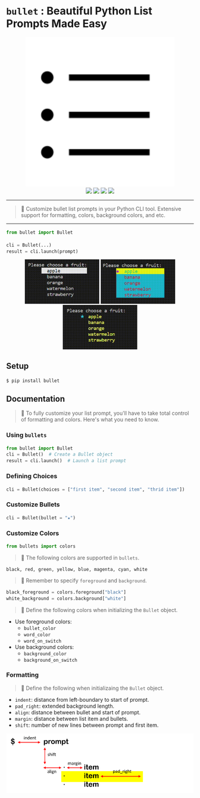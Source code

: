 # `bullet` : Beautiful Python List Prompts Made Easy
<p align=center>
<img src="./assets/list.png" width="400"/>
<br>
<a target="_blank"><img src="https://img.shields.io/badge/platform-linux-lightgrey.svg"></a>
<a target="_blank" href="https://www.python.org/downloads/" title="Python version"><img src="https://img.shields.io/badge/python-%3E=_3.6-green.svg"></a>
<a target="_blank" href="https://opensource.org/licenses/MIT" title="License: MIT"><img src="https://img.shields.io/badge/License-MIT-blue.svg"></a>
<a target="_blank" href="http://makeapullrequest.com" title="PRs Welcome"><img src="https://img.shields.io/badge/PRs-welcome-brightgreen.svg"></a>
</p>

***
> 🎨 Customize bullet list prompts in your Python CLI tool. Extensive support for formatting, colors, background colors, and etc.
***

```python
from bullet import Bullet

cli = Bullet(...)
result = cli.launch(prompt)
```

<p align=center>
<img src="./assets/gifs/classic.gif" width="200"/>
<img src="./assets/gifs/colorful.gif" width="200"/>
<img src="./assets/gifs/star.gif" width="200"/>
</p>

## Setup
```shell
$ pip install bullet
```

## Documentation

> 👷 To fully customize your list prompt, you'll have to take total control of formatting and colors. Here's what you need to know.

### Using `bullets`
```python
from bullet import Bullet
cli = Bullet()  # Create a Bullet object
result = cli.launch()  # Launch a list prompt
```

### Defining Choices
```python
cli = Bullet(choices = ["first item", "second item", "thrid item"])
```

### Customize Bullets
```python
cli = Bullet(bullet = "★")
```

### Customize Colors
```python
from bullets import colors
```
> 🎨 The following colors are supported in `bullets`. 
```
black, red, green, yellow, blue, magenta, cyan, white
```
> 🎨 Remember to specify `foreground` and `background`.
```python
black_foreground = colors.foreground["black"]
white_background = colors.background["white"]
```
> 🎨 Define the following colors when initializing the `Bullet` object.
- Use foreground colors:
    - `bullet_color`
    - `word_color`
    - `word_on_switch`
- Use background colors:
    - `background_color`
    - `background_on_switch`

### Formatting
> 📐 Define the following when initializaing the `Bullet` object.
- `indent`: distance from left-boundary to start of prompt.
- `pad_right`: extended background length.
- `align`: distance between bullet and start of prompt.
- `margin`: distance between list item and bullets.
- `shift`: number of new lines between prompt and first item.

<p align=center>
<img src="./assets/formatting.png" width="600"/>
</p>